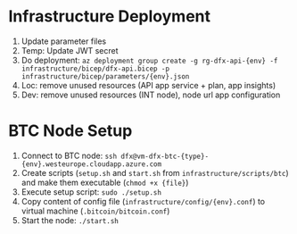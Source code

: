 # Infrastructure Deployment
1. Update parameter files
1. Temp: Update JWT secret
1. Do deployment: `az deployment group create -g rg-dfx-api-{env} -f infrastructure/bicep/dfx-api.bicep -p infrastructure/bicep/parameters/{env}.json`
1. Loc: remove unused resources (API app service + plan, app insights)
1. Dev: remove unused resources (INT node), node url app configuration

# BTC Node Setup
1. Connect to BTC node: `ssh dfx@vm-dfx-btc-{type}-{env}.westeurope.cloudapp.azure.com`
1. Create scripts (`setup.sh` and `start.sh` from `infrastructure/scripts/btc`) and make them executable (`chmod +x {file}`)
1. Execute setup script: `sudo ./setup.sh`
1. Copy content of config file (`infrastructure/config/{env}.conf`) to virtual machine (`.bitcoin/bitcoin.conf`)
1. Start the node: `./start.sh`